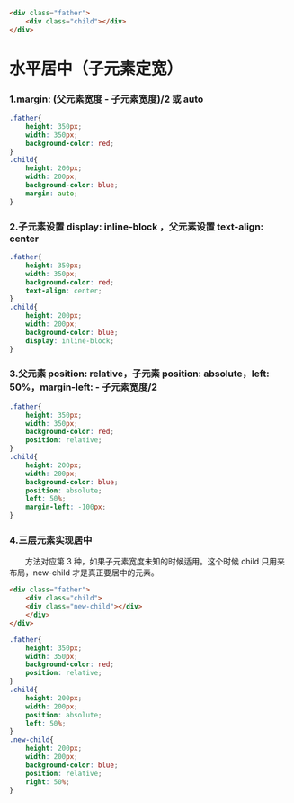 ```html
<div class="father">
    <div class="child"></div>
</div>
```
# 水平居中（子元素定宽）

### 1.margin: (父元素宽度 - 子元素宽度)/2 或 auto
```css
.father{
    height: 350px;
    width: 350px;
    background-color: red;
}
.child{
    height: 200px;
    width: 200px;
    background-color: blue;
    margin: auto;
}
```

### 2.子元素设置 display: inline-block ，父元素设置 text-align: center
```css
.father{
    height: 350px;
    width: 350px;
    background-color: red;
    text-align: center;
}
.child{
    height: 200px;
    width: 200px;
    background-color: blue;
    display: inline-block;
}
```

### 3.父元素 position: relative，子元素 position: absolute，left: 50%，margin-left: - 子元素宽度/2
```css
.father{
    height: 350px;
    width: 350px;
    background-color: red;
    position: relative;
}
.child{
    height: 200px;
    width: 200px;
    background-color: blue;
    position: absolute;
    left: 50%;
    margin-left: -100px;
}
```

### 4.三层元素实现居中
　　方法对应第 3 种，如果子元素宽度未知的时候适用。这个时候 child 只用来布局，new-child 才是真正要居中的元素。
```html
<div class="father">
    <div class="child">
	<div class="new-child"></div>
    </div>
</div>

```
```css
.father{
    height: 350px;
    width: 350px;
    background-color: red;
    position: relative;
}
.child{
    height: 200px;
    width: 200px;
    position: absolute;
    left: 50%;
}
.new-child{
    height: 200px;
    width: 200px;
    background-color: blue;
    position: relative;
    right: 50%;
}
```
